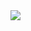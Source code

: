 <img src="https://img.shields.io/badge/datadog-632CA6.svg?style=for-the-badge&logo=Datadog&logoColor=white">